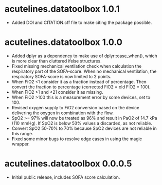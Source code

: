 # acutelines.datatoolbox 1.0.1

* Added DOI and CITATION.cff file to make citing the package possible.

# acutelines.datatoolbox 1.0.0

* Added dplyr as a dependency to make use of dplyr::case_when(), which is more clear than cluttered ifelse structures.
* Fixed missing mechanical ventilation check when calculation the respiratory part of the SOFA-score. When no mechanical ventilation, the respiratory SOFA-score is now limited to 2 points.
* When FiO2 <1 consider it as a fraction instead of percentage. Then convert the fraction to percentage (corrected FiO2 = old FiO2 * 100).
* When FiO2 >1 and <21 consider it as missing.
* When FiO2 >100 this is a measurement error by some devices, set to 100.
* Revised oxygen supply to FiO2 conversion based on the device delivering the oxygen in combination with the flow.
* SpO2 >= 97% will now be treated as 96% and result in PaO2 of 14.7 kPa (110 mmHg). If SpO2 is below 50% values a discarded, as not reliable.
* Convert SpO2 50-70% to 70% because SpO2 devices are not reliable in this range.
* Fixed some minor bugs to resolve edge cases in using the magic wrapper.

# acutelines.datatoolbox 0.0.0.5

* Initial public release, includes SOFA score calculation.
